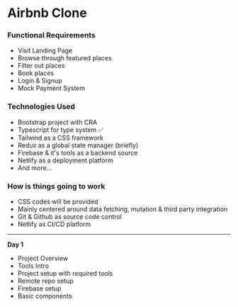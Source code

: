 # Airbnb Clone

### Functional Requirements
- Visit Landing Page
- Browse through featured places
- Filter out places
- Book places
- Login & Signup
- Mock Payment System
  
### Technologies Used
- Bootstrap project with CRA
- Typescript for type system ✅
- Tailwind as a CSS framework
- Redux as a global state manager (briefly)
- Firebase & it's tools as a backend source
- Netlify as a deployment platform
- And more...

### How is things going to work
- CSS codes will be provided
- Mainly centered around data fetching, mutation & third party integration
- Git & Github as source code control
- Netlify as CI/CD platform

---

__Day 1__
- Project Overview 
- Tools Intro 
- Project setup with required tools 
- Remote repo setup 
- Firebase setup 
- Basic components 
